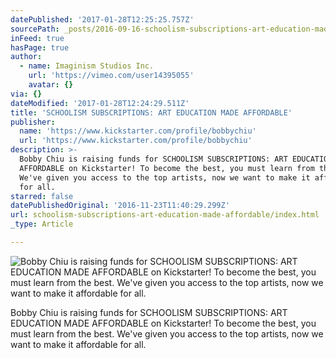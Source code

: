 ```yaml
---
datePublished: '2017-01-28T12:25:25.757Z'
sourcePath: _posts/2016-09-16-schoolism-subscriptions-art-education-made-affordable.md
inFeed: true
hasPage: true
author:
  - name: Imaginism Studios Inc.
    url: 'https://vimeo.com/user14395055'
    avatar: {}
via: {}
dateModified: '2017-01-28T12:24:29.511Z'
title: 'SCHOOLISM SUBSCRIPTIONS: ART EDUCATION MADE AFFORDABLE'
publisher:
  name: 'https://www.kickstarter.com/profile/bobbychiu'
  url: 'https://www.kickstarter.com/profile/bobbychiu'
description: >-
  Bobby Chiu is raising funds for SCHOOLISM SUBSCRIPTIONS: ART EDUCATION MADE
  AFFORDABLE on Kickstarter! To become the best, you must learn from the best.
  We've given you access to the top artists, now we want to make it affordable
  for all.
starred: false
datePublishedOriginal: '2016-11-23T11:40:29.299Z'
url: schoolism-subscriptions-art-education-made-affordable/index.html
_type: Article

---
```

![Bobby Chiu is raising funds for SCHOOLISM SUBSCRIPTIONS: ART EDUCATION MADE AFFORDABLE on Kickstarter! To become the best, you must learn from the best. We've given you access to the top artists, now we want to make it affordable for all.](https://imgflo.herokuapp.com/graph/2b2431f8e7ba7b0/5337332f489e8b963334d39644c8c84b/croprotate.jpg?cropheight=864&cropwidth=1152&degrees=0&input=https%3A%2F%2Fthe-grid-user-content.s3-us-west-2.amazonaws.com%2F86c98f0a-fc19-41a2-9556-8702ddf0e7df.jpg&x=192&y=0)

Bobby Chiu is raising funds for SCHOOLISM SUBSCRIPTIONS: ART EDUCATION MADE AFFORDABLE on Kickstarter! To become the best, you must learn from the best. We've given you access to the top artists, now we want to make it affordable for all.